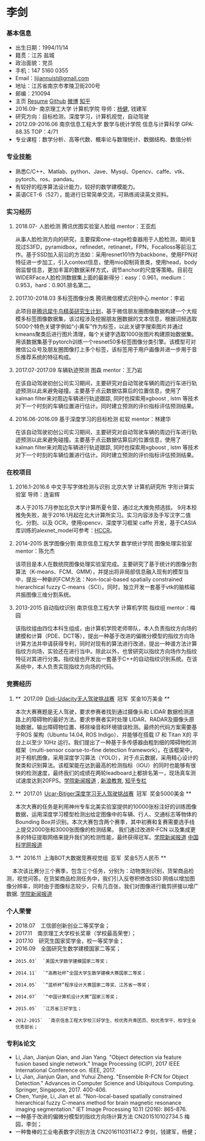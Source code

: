 # 李剑
### 基本信息                
* 出生日期：1994/11/14                  
* 籍贯：江苏 盐城                
* 政治面貌：党员     
* 手机：147 5160 0355
* Email：lijiannuist@gmail.com 
* 地址：江苏省南京市孝陵卫街200号 
* 邮编：210094
* 主页 [Resume](https://docs.google.com/document/d/1ddRU1buDke8axs8mxEqLi9sdZ4g2QyzMW3uAhkqwaV4/edit?usp=sharing)    [Github](https://github.com/lijiannuist)   [微博](https://weibo.com/3012693523/profile?rightmod=1&wvr=6&mod=personinfo&is_all=1)  [知乎](https://www.zhihu.com/people/lijiannuist/activities)
* 2016.09- 南京理工大学  计算机学院 导师：[杨健](https://baike.baidu.com/item/%E6%9D%A8%E5%81%A5/9376288?fr=aladdin), 钱建军 
* 研究方向：目标检测，深度学习，计算机视觉，自动驾驶
* 2012.09-2016.06 南京信息工程大学  数学与统计学院  信息与计算科学 GPA: 88.35 TOP：4/71    
* 专业课程：数学分析、高等代数、概率论与数理统计、数据结构、数值分析

### 专业技能
* 	熟悉C/C++、Matlab、python、Jave、Mysql、Opencv、caffe、vtk、pytorch、ros、pandas。
* 	有较好的程序算法设计能力，较好的数学建模能力。
* 	英语CET-6（527），能进行日常简单交流，可熟练阅读英文资料。

###  实习经历
1.  2018.07-  人脸检测    腾讯优图实验室人脸组    mentor：王亚彪  

     从事人脸检测方向的研究，主要探索one-stage检查器用于人脸检测，期间复现过S3FD，pyramidbox，refinedet，retinanet，FPN，Focalloss等前沿工作。基于SSD加入前沿的方法如：采用resnet101作为backbone，使用FPN对特征进一步加工，引入context信息，使用mio抑制背景类，使用head，body弱监督信息，更加丰富的数据采样方式，调节anchor的尺度等策略。目前在WIDERFace人脸检测数据集上面的最新得分：easy：0.961，medium：0.953，hard：0.901.排名第二。

2. 	2017.10-2018.03  多标签图像分类  腾讯微信模式识别中心  mentor：李岩  

     此项目是[腾讯犀牛鸟精英研究生计划](http://cs.njust.edu.cn/43/55/c1817a148309/page.htm)，基于微信朋友圈图像数据构建一个大规模多标签图像数据集，该过程涉及挖掘朋友圈数据的文本信息，根据词频选取5000个特色关键字例如“小黄车”作为标签，以此关键字搜索图片并通过kmeans聚类后进行图片清理，每个关键字选取1000张图片构建原始数据集。用该数据集基于pytorch训练一个resnet50多标签图像分类引擎。该模型可对微信公众号及朋友圈图像打上多个标签，该标签用于用户画像并进一步用于音乐推荐系统的特征构成。
 
3. 	2017.07-2017.09    车辆轨迹预测    图森    mentor：王乃岩 

     在该自动驾驶初创公司实习期间，主要研究对自动驾驶车辆的周边行车进行轨迹预测以此来避免碰撞。主要基于点云数据估算后的位置信息，使用了kalman filter来对周边车辆进行轨迹跟踪, 同时也探索用xgboost , lstm 等技术对下一个时刻的车辆位置进行估计。同时建立预测的评价指标评估预测结果。

4.  2016.06-2016.09    基于深度学习的目标检测    虹软    mentor：林建华 

     在该自动驾驶初创公司实习期间，主要研究对自动驾驶车辆的周边行车进行轨迹预测以此来避免碰撞。主要基于点云数据估算后的位置信息，使用了kalman filter来对周边车辆进行轨迹跟踪, 同时也探索用xgboost , lstm 等技术对下一个时刻的车辆位置进行估计。同时建立预测的评价指标评估预测结果。
     
###  在校项目

1. 	2016.1-2016.6  中文手写字体检测与识别  北京大学  计算机研究所  字形计算实验室  导师：连宙辉

     本人于2015.7月参加北京大学计算所夏令营，通过北大推免预选拔。 9月本校推免失败，故于2016.1月起在北大计算所实习。实习内容涉及手写汉字二值化、分割、以及 OCR，使用opencv、深度学习框架 caffe 开发，基于CASIA库训练的alexnet_model可参考：[HCCR](http://pan.baidu.com/s/1qYCbfqs)。

2. 	2014-2015  医学图像分割  南京信息工程大学  数学统计学院  图像处理实验室  mentor：陈允杰 

     该项目是本人在数统院图像处理实验室完成。主要研究了基于统计的图像分割算法（K-means、FCM、GMM），并提出将非局部信息融入现有的模型当中，提出一种新的FCM方法：Non-local-based spatially constrained hierarchical fuzzy C-means（SCI）。同时，独立开发一套基于vtk的脑核磁共振图像三维分割系统。

3. 	2013-2015  自动指纹识别  南京信息工程大学  计算机学院  指纹组  mentor：梅园

     该指纹组由四位本科生组成，由计算机学院老师带队，本人负责指纹方向场的建模和计算（PDE、DCT等），提出一种基于改进的偏微分模型的指纹方向场计算方法并申请获得专利，同时对现有的算法进行改进，提出一种谱方法计算指纹方向场，实验还在进行当中。除此以外，也曾研究以指纹方向场作为指纹特征对其进行分类。指纹组也开发出一套基于C++的自动指纹识别系统。在该系统中，本人负责实现指纹方向场的代码。

### 竞赛经历
1. 	**` `2017.09` `[Didi-Udacity无人驾驶挑战赛](http://research.xiaojukeji.com/)` `冠军` `奖金10万美金 **

     本次大赛赛题是无人驾驶，要求参赛者找到通过摄像头和 LIDAR 数据检测道路上的障碍物的最好方法。要求参赛者实时处理 LIDAR、RADAR及摄像头原始数据，输出障碍物位置、移除噪音和环境错误检测。最终的代码方案需要基于ROS 架构（Ubuntu 14.04, ROS  Indigo）、并能够在搭载 I7 和 Titan  X的 平台上以至少 10Hz 运行。我们提出了一种基于多传感器由粗到细的障碍物检测框架（multi-sensor coarse-to-fine detection  framework）。在该框架中，对于相机图像，采用深度学习算法（YOLO），对于点云数据，采用精心设计的聚类和识别算法。该框架能在达到最高的检测指标（IOU）的同时也能够有很快的检测速度，最终我们的成绩在两轮leadboard上都排名第一，现场真车测试速度达到20FPS。[学院新闻报道](http://cs.njust.edu.cn/49/27/c1817a149799/page.htm) , [新浪教育](http://edu.sina.com.cn/l/2017-09-22/doc-ifymfcih2432055.shtml), [知乎专栏](https://zhuanlan.zhihu.com/p/29907537)

2. 	**` `2017.01` `[Ucar-Bitiger深度学习无人驾驶挑战赛](https://www.bittiger.io/competition?utm_source=Zhihu&utm_medium=Lurenjia&utm_content=post733)` `冠军` `奖金5000美金 **

     本次大赛的任务是利用神州专车北美实验室提供的10000张标注好的训练图像数据，运用深度学习模型检测出给定图像中的车辆、行人、交通标志等物体的Bounding Box并识别。本次大赛包含两个赛季，其中初赛和复赛需要选手线上提交2000张和3000张图像的检测结果。 我们通过改进R-FCN 以及集成更多的特征提取网络来提升我们的检测性能，最终获得冠军。[学院新闻报道](http://cs.njust.edu.cn/1b/66/c1817a138086/page.htm) [中国科学网报道](http://science.china.com.cn/2017-02/09/content_9327659.htm)

3. 	**` `2016.11` `上海BOT大数据竞赛视觉组` `亚军` `奖金5万人民币 **

     本次该比赛分三个赛季，包含三个任务，分别为：动物类别识别，货架商品检测，视觉问答。在货架商品检测任务中，我们引入反卷积修改SSD 网络以增加图像分辨率，同时由于图像标志较少，只有几百张，我们对图像进行裁剪拼接以增广数据. [学院新闻报道](http://cs.njust.edu.cn/08/81/c1817a133249/page.htm)

### 个人荣誉
*    2018.07`  `工信部创新创业二等奖学金；
*    2017.11`  `南京理工大学校长奖章（学校最高荣誉）；
*    2017.10`  `研究生国家奖学金，校一等奖学金；
*    2016.09`  `全国研究生数学建模国家二等奖；
* 	  2015.03`  `美国大学数学建模国家二等奖；
* 	  2014.11`  `“高教社杯”全国大学生数学建模大赛国家二等奖；
* 	  2014.05`  `“蓝桥杯”程序设计大赛国家二等奖、江苏省一等奖；
* 	  2014.07`  `“中国计算机设计大赛”国家三等奖；
* 	  2015.05`  `江苏省三好学生；
* 	  2012-2015`  `南京信息工程大学校三好学生、校优秀共青团员、校优秀学干、校学生会优秀部长；

### 专利&论文
*    Li, Jian, Jianjun Qian, and Jian Yang. "Object detection via feature fusion based single network." Image Processing (ICIP), 2017 IEEE International Conference on. IEEE, 2017.
*    Li, Jian, Jianjun Qian, and Yuhui Zheng. "Ensemble R-FCN for Object Detection." Advances in Computer Science and Ubiquitous Computing. Springer, Singapore, 2017. 400-406.
*    Chen, Yunjie, Li, Jian et al. "Non-local-based spatially constrained hierarchical fuzzy C-means method for brain magnetic resonance imaging segmentation." IET Image Processing 10.11 (2016): 865-876.
*    一种基于改进的偏微分模型的指纹方向场计算方法 CN201510102734.5 梅园，李剑；
*    一种鲁棒的工业电表数字识别方法 CN201611031147.2 李剑，钱建军，杨健；

